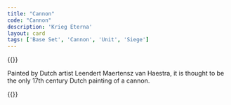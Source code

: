 ```yaml
---
title: "Cannon"
code: "Cannon"
description: 'Krieg Eterna'
layout: card
tags: ['Base Set', 'Cannon', 'Unit', 'Siege']
---
```

{{<card-detail-page title="Cannon" artwork="A Cannon near a Guard Post by Leendert Maertensz van Haestra (1640)" attr="Isaac Newton">}}
<p>
Painted by Dutch artist Leendert Maertensz van Haestra, it is thought to be the only 17th century Dutch painting of a cannon. 
</p>
{{</card-detail-page>}}